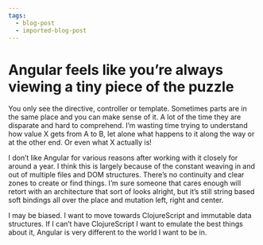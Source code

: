 ```yaml
---
tags:
  - blog-post
  - imported-blog-post
---
```

# Angular feels like you’re always viewing a tiny piece of the puzzle

You only see the directive, controller or template. Sometimes parts are in the same place and you can make sense of it. A lot of the time they are disparate and hard to comprehend. I’m wasting time trying to understand how value X gets from A to B, let alone what happens to it along the way or at the other end. Or even what X actually is!

I don’t like Angular for various reasons after working with it closely for around a year. I think this is largely because of the constant weaving in and out of multiple files and DOM structures. There’s no continuity and clear zones to create or find things. I’m sure someone that cares enough will retort with an architecture that sort of looks alright, but it’s still string based soft bindings all over the place and mutation left, right and center.

I may be biased. I want to move towards ClojureScript and immutable data structures. If I can’t have ClojureScript I want to emulate the best things about it, Angular is very different to the world I want to be in.

